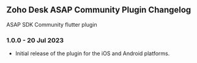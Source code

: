 ## Zoho Desk ASAP Community Plugin Changelog

ASAP SDK Community flutter plugin

### 1.0.0 - 20 Jul 2023

- Initial release of the plugin for the iOS and Android platforms.
